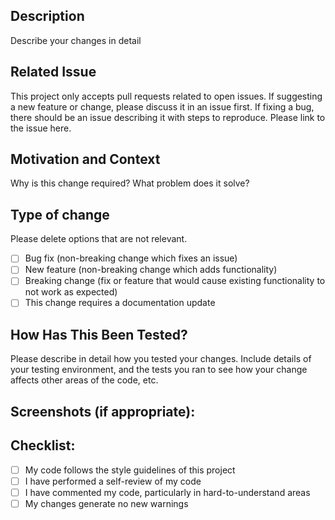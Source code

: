 ## Description
Describe your changes in detail

## Related Issue
This project only accepts pull requests related to open issues. If suggesting a new feature or change, please discuss it in an issue first.
If fixing a bug, there should be an issue describing it with steps to reproduce.
Please link to the issue here.

## Motivation and Context
Why is this change required? What problem does it solve?

## Type of change
Please delete options that are not relevant.

- [ ] Bug fix (non-breaking change which fixes an issue)
- [ ] New feature (non-breaking change which adds functionality)
- [ ] Breaking change (fix or feature that would cause existing functionality to not work as expected)
- [ ] This change requires a documentation update

## How Has This Been Tested?
Please describe in detail how you tested your changes. Include details of your testing environment, and the tests you ran to see how your change affects other areas of the code, etc.

## Screenshots (if appropriate):

## Checklist:

- [ ] My code follows the style guidelines of this project
- [ ] I have performed a self-review of my code
- [ ] I have commented my code, particularly in hard-to-understand areas
- [ ] My changes generate no new warnings

<!--- To add when we set tests-->
<!-- 
- [ ] I have added tests that prove my fix is effective or that my feature works
- [ ] New and existing unit tests pass locally with my changes
-- >
